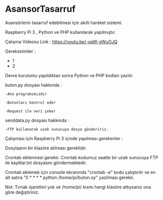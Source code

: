 # AsansorTasarruf

Asansörlerin tasarruf edebilmesi için akıllı hareket sistemi. 

Raspberry Pi 3 , Python ve PHP kullanılarak yapılmıştır.

Çalışma Videosu Link : https://youtu.be/-qaW-gWuOJQ

Gereksinimler :
- 1
- 2

Devre kurulumu yapıldıktan sonra Python ve PHP kodları yazılır.

buton.py dosyası hakkında :
```
-Ana programımızdır

-Butonları kontrol eder

-Request ile veri çeker
```

senddata.py dosyası hakkında :
```
-FTP kullanarak uzak sunucuya dosya göndeririz.
```

Çalışması için Raspberry Pi 3 içinde yapılması gerekenler : 

Dosylaarın bir klasöre atılması gereklidir.

Crontab eklenmesi gerekir. Crontab kodumuz saatte bir uzak sunucuya FTP ile kayitlar.txt dosyasını göndermektedir.

Crontab eklemek için console ekranında "crontab -e" kodu çalıştırılır ve en alt satıra "0 * * * * python /home/pi/buton.oy" yazılması gerekir.

Not: Tırnak işaretleri yok ve /home/pi/ kısmı hangi klasöre attıysanız ona göre değiştiriniz.
